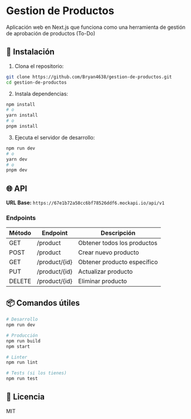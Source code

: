 
# Gestion de Productos

Aplicación web en Next.js que funciona como una herramienta de gestión de aprobación de productos (To-Do)

## 🚀 Instalación

1. Clona el repositorio:
```bash
git clone https://github.com/Bryan4638/gestion-de-productos.git
cd gestion-de-productos
```

2. Instala dependencias:
```bash
npm install
# o
yarn install
# o
pnpm install
```

3. Ejecuta el servidor de desarrollo:
```bash
npm run dev
# o
yarn dev
# o
pnpm dev
```

## 🌐 API

**URL Base:** `https://67e1b72a58cc6bf78526ddf6.mockapi.io/api/v1`

### Endpoints

| Método | Endpoint       | Descripción                |
|--------|----------------|----------------------------|
| GET    | /product         | Obtener todos los productos    |
| POST   | /product         | Crear nuevo producto           |
| GET    | /product/{id}    | Obtener producto específico    |
| PUT    | /product/{id}    | Actualizar producto            |
| DELETE | /product/{id}    | Eliminar producto              |

## 📦 Comandos útiles

```bash
# Desarrollo
npm run dev

# Producción
npm run build
npm start

# Linter
npm run lint

# Tests (si los tienes)
npm run test
```

## 📝 Licencia

MIT
